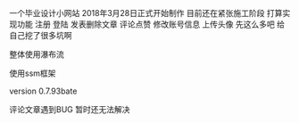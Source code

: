 一个毕业设计小网站
2018年3月28日正式开始制作
目前还在紧张施工阶段
打算实现功能 注册 登陆 发表删除文章 评论点赞 修改账号信息 上传头像
先这么多吧 给自己挖了很多坑啊

整体使用瀑布流

使用ssm框架

version 0.7.93bate

评论文章遇到BUG 暂时还无法解决
